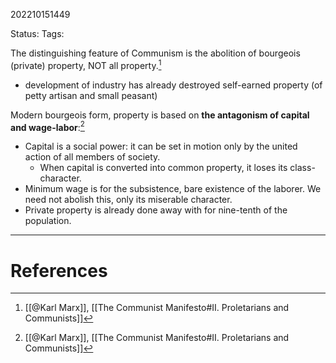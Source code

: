 202210151449

Status: 
Tags: 

The distinguishing feature of Communism is the abolition of bourgeois (private) property, NOT all property.[^1]
- development of industry has already destroyed self-earned property (of petty artisan and small peasant)

Modern bourgeois form, property is based on **the antagonism of capital and wage-labor**:[^1]
- Capital is a social power: it can be set in motion only by the united action of all members of society.
	- When capital is converted into common property, it loses its class-character.
- Minimum wage is for the subsistence, bare existence of the laborer. We need not abolish this, only its miserable character.
- Private property is already done away with for nine-tenth of the population.



---
# References

[^1]: [[@Karl Marx]], [[The Communist Manifesto#II. Proletarians and Communists]]
